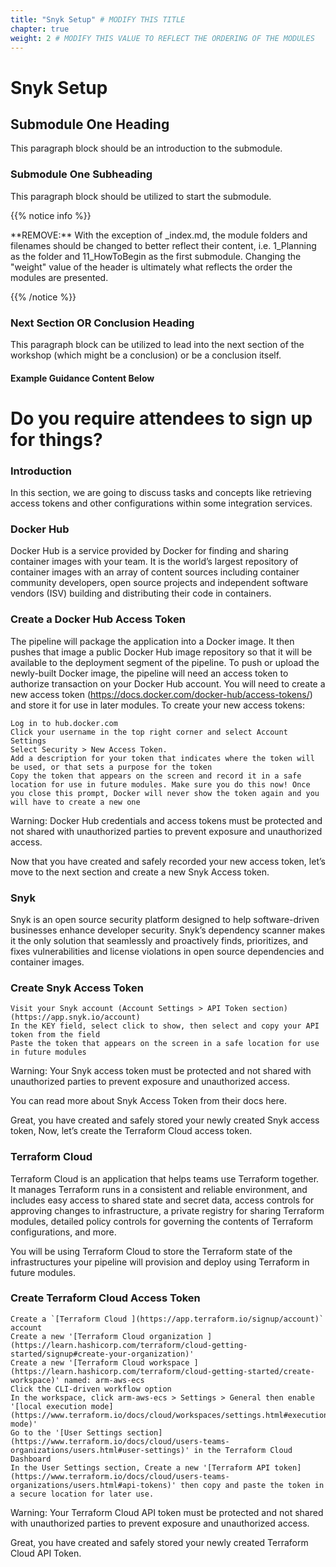 ```yaml
---
title: "Snyk Setup" # MODIFY THIS TITLE
chapter: true
weight: 2 # MODIFY THIS VALUE TO REFLECT THE ORDERING OF THE MODULES
---
```


# Snyk Setup <!-- MODIFY THIS HEADING -->

## Submodule One Heading <!-- MODIFY THIS SUBHEADING -->

This paragraph block should be an introduction to the submodule.

### Submodule One Subheading <!-- MODIFY THIS SUBHEADING -->
This paragraph block should be utilized to start the submodule. <br>

{{% notice info %}}
<p style='text-align: left;'>
**REMOVE:** With the exception of _index.md, the module folders and filenames should be changed to better reflect their content, i.e. 1_Planning as the folder and 11_HowToBegin as the first submodule. Changing the "weight" value of the header is ultimately what reflects the order the modules are presented.
</p>
{{% /notice %}}

### Next Section OR Conclusion Heading <!-- MODIFY THIS HEADING -->
This paragraph block can be utilized to lead into the next section of the workshop (which might be a conclusion) or be a conclusion itself.

#### Example Guidance Content Below


# Do you require attendees to sign up for things? <!-- MODIFY THIS HEADING -->


### Introduction <!-- MODIFY THIS HEADING -->
In this section, we are going to discuss tasks and concepts like retrieving access tokens and other configurations within some integration services.


### Docker Hub <!-- MODIFY THIS HEADING -->

Docker Hub is a service provided by Docker for finding and sharing container images with your team. It is the world’s largest repository of container images with an array of content sources including container community developers, open source projects and independent software vendors (ISV) building and distributing their code in containers.


### Create a Docker Hub Access Token <!-- MODIFY THIS HEADING -->

The pipeline will package the application into a Docker image. It then pushes that image a public Docker Hub image repository so that it will be available to the deployment segment of the pipeline. To push or upload the newly-built Docker image, the pipeline will need an access token to authorize transaction on your Docker Hub account. You will need to create a new access token (https://docs.docker.com/docker-hub/access-tokens/) and store it for use in later modules. To create your new access tokens:

    Log in to hub.docker.com
    Click your username in the top right corner and select Account Settings
    Select Security > New Access Token.
    Add a description for your token that indicates where the token will be used, or that sets a purpose for the token
    Copy the token that appears on the screen and record it in a safe location for use in future modules. Make sure you do this now! Once you close this prompt, Docker will never show the token again and you will have to create a new one

Warning: Docker Hub credentials and access tokens must be protected and not shared with unauthorized parties to prevent exposure and unauthorized access.

Now that you have created and safely recorded your new access token, let’s move to the next section and create a new Snyk Access token.

### Snyk <!-- MODIFY THIS HEADING -->
Snyk is an open source security platform designed to help software-driven businesses enhance developer security. Snyk’s dependency scanner makes it the only solution that seamlessly and proactively finds, prioritizes, and fixes vulnerabilities and license violations in open source dependencies and container images.

### Create Snyk Access Token <!-- MODIFY THIS HEADING -->

    Visit your Snyk account (Account Settings > API Token section) (https://app.snyk.io/account)
    In the KEY field, select click to show, then select and copy your API token from the field
    Paste the token that appears on the screen in a safe location for use in future modules

Warning: Your Snyk access token must be protected and not shared with unauthorized parties to prevent exposure and unauthorized access.

You can read more about Snyk Access Token from their docs here.

Great, you have created and safely stored your newly created Snyk access token, Now, let’s create the Terraform Cloud access token.


### Terraform Cloud <!-- MODIFY THIS HEADING -->

Terraform Cloud is an application that helps teams use Terraform together. It manages Terraform runs in a consistent and reliable environment, and includes easy access to shared state and secret data, access controls for approving changes to infrastructure, a private registry for sharing Terraform modules, detailed policy controls for governing the contents of Terraform configurations, and more.

You will be using Terraform Cloud to store the Terraform state of the infrastructures your pipeline will provision and deploy using Terraform in future modules.

### Create Terraform Cloud Access Token <!-- MODIFY THIS HEADING -->

    Create a `[Terraform Cloud ](https://app.terraform.io/signup/account)` account
    Create a new '[Terraform Cloud organization ] (https://learn.hashicorp.com/terraform/cloud-getting-started/signup#create-your-organization)'
    Create a new '[Terraform Cloud workspace ] (https://learn.hashicorp.com/terraform/cloud-getting-started/create-workspace)' named: arm-aws-ecs
    Click the CLI-driven workflow option
    In the workspace, click arm-aws-ecs > Settings > General then enable '[local execution mode] (https://www.terraform.io/docs/cloud/workspaces/settings.html#execution-mode)'
    Go to the '[User Settings section] (https://www.terraform.io/docs/cloud/users-teams-organizations/users.html#user-settings)' in the Terraform Cloud Dashboard
    In the User Settings section, Create a new '[Terraform API token] (https://www.terraform.io/docs/cloud/users-teams-organizations/users.html#api-tokens)' then copy and paste the token in a secure location for later use.

Warning: Your Terraform Cloud API token must be protected and not shared with unauthorized parties to prevent exposure and unauthorized access.

Great, you have created and safely stored your newly created Terraform Cloud API Token.
